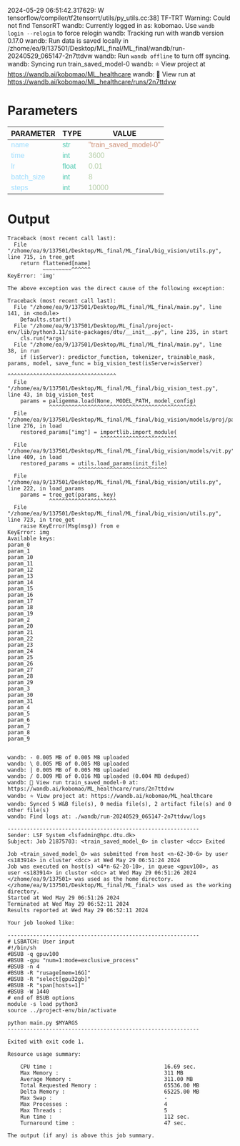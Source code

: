 2024-05-29 06:51:42.317629: W tensorflow/compiler/tf2tensorrt/utils/py_utils.cc:38] TF-TRT Warning: Could not find TensorRT
wandb: Currently logged in as: kobomao. Use `wandb login --relogin` to force relogin
wandb: Tracking run with wandb version 0.17.0
wandb: Run data is saved locally in /zhome/ea/9/137501/Desktop/ML_final/ML_final/wandb/run-20240529_065147-2n7ttdvw
wandb: Run `wandb offline` to turn off syncing.
wandb: Syncing run train_saved_model-0
wandb: ⭐️ View project at https://wandb.ai/kobomao/ML_healthcare
wandb: 🚀 View run at https://wandb.ai/kobomao/ML_healthcare/runs/2n7ttdvw

<style>
c { color: #9cdcfe; font-family: 'Verdana', sans-serif;} /* VARIABLE */
d { color: #4EC9B0; font-family: 'Verdana', sans-serif;} /* CLASS */
e { color: #569cd6; font-family: 'Verdana', sans-serif;} /* BOOL */
f { color: #b5cea8; font-family: 'Verdana', sans-serif;} /* NUMBERS */
j { color: #ce9178; font-family: 'Verdana', sans-serif;} /* STRING */
k { font-family: 'Verdana', sans-serif;} /* SYMBOLS */
</style>

# Parameters

| PARAMETER         | TYPE              | VALUE             |
|-------------------|-------------------|-------------------|
| <c>name</c>       | <d>str</d>        | <j>"train_saved_model-0"</j> |
| <c>time</c>       | <d>int</d>        | <f>3600</f>       |
| <c>lr</c>         | <d>float</d>      | <f>0.01</f>       |
| <c>batch_size</c> | <d>int</d>        | <f>8</f>          |
| <c>steps</c>      | <d>int</d>        | <f>10000</f>      |

# Output

```
Traceback (most recent call last):
  File "/zhome/ea/9/137501/Desktop/ML_final/ML_final/big_vision/utils.py", line 715, in tree_get
    return flattened[name]
           ~~~~~~~~~^^^^^^
KeyError: 'img'

The above exception was the direct cause of the following exception:

Traceback (most recent call last):
  File "/zhome/ea/9/137501/Desktop/ML_final/ML_final/main.py", line 141, in <module>
    Defaults.start()
  File "/zhome/ea/9/137501/Desktop/ML_final/project-env/lib/python3.11/site-packages/dtu/__init__.py", line 235, in start
    cls.run(*args)
  File "/zhome/ea/9/137501/Desktop/ML_final/ML_final/main.py", line 38, in run
    if (isServer): predictor_function, tokenizer, trainable_mask, params, model, save_func = big_vision_test(isServer=isServer)
                                                                                             ^^^^^^^^^^^^^^^^^^^^^^^^^^^^^^^^^^
  File "/zhome/ea/9/137501/Desktop/ML_final/ML_final/big_vision_test.py", line 43, in big_vision_test
    params = paligemma.load(None, MODEL_PATH, model_config)
             ^^^^^^^^^^^^^^^^^^^^^^^^^^^^^^^^^^^^^^^^^^^^^^
  File "/zhome/ea/9/137501/Desktop/ML_final/ML_final/big_vision/models/proj/paligemma/paligemma.py", line 276, in load
    restored_params["img"] = importlib.import_module(
                             ^^^^^^^^^^^^^^^^^^^^^^^^
  File "/zhome/ea/9/137501/Desktop/ML_final/ML_final/big_vision/models/vit.py", line 409, in load
    restored_params = utils.load_params(init_file)
                      ^^^^^^^^^^^^^^^^^^^^^^^^^^^^
  File "/zhome/ea/9/137501/Desktop/ML_final/ML_final/big_vision/utils.py", line 222, in load_params
    params = tree_get(params, key)
             ^^^^^^^^^^^^^^^^^^^^^
  File "/zhome/ea/9/137501/Desktop/ML_final/ML_final/big_vision/utils.py", line 723, in tree_get
    raise KeyError(Msg(msg)) from e
KeyError: img
Available keys:
param_0
param_1
param_10
param_11
param_12
param_13
param_14
param_15
param_16
param_17
param_18
param_19
param_2
param_20
param_21
param_22
param_23
param_24
param_25
param_26
param_27
param_28
param_29
param_3
param_30
param_31
param_4
param_5
param_6
param_7
param_8
param_9


wandb: - 0.005 MB of 0.005 MB uploadedwandb: \ 0.005 MB of 0.005 MB uploadedwandb: | 0.005 MB of 0.005 MB uploadedwandb: / 0.009 MB of 0.016 MB uploaded (0.004 MB deduped)wandb: 🚀 View run train_saved_model-0 at: https://wandb.ai/kobomao/ML_healthcare/runs/2n7ttdvw
wandb: ⭐️ View project at: https://wandb.ai/kobomao/ML_healthcare
wandb: Synced 5 W&B file(s), 0 media file(s), 2 artifact file(s) and 0 other file(s)
wandb: Find logs at: ./wandb/run-20240529_065147-2n7ttdvw/logs

------------------------------------------------------------
Sender: LSF System <lsfadmin@hpc.dtu.dk>
Subject: Job 21875703: <train_saved_model_0> in cluster <dcc> Exited

Job <train_saved_model_0> was submitted from host <n-62-30-6> by user <s183914> in cluster <dcc> at Wed May 29 06:51:24 2024
Job was executed on host(s) <4*n-62-20-10>, in queue <gpuv100>, as user <s183914> in cluster <dcc> at Wed May 29 06:51:26 2024
</zhome/ea/9/137501> was used as the home directory.
</zhome/ea/9/137501/Desktop/ML_final/ML_final> was used as the working directory.
Started at Wed May 29 06:51:26 2024
Terminated at Wed May 29 06:52:11 2024
Results reported at Wed May 29 06:52:11 2024

Your job looked like:

------------------------------------------------------------
# LSBATCH: User input
#!/bin/sh
#BSUB -q gpuv100
#BSUB -gpu "num=1:mode=exclusive_process"
#BSUB -n 4
#BSUB -R "rusage[mem=16G]"
#BSUB -R "select[gpu32gb]"
#BSUB -R "span[hosts=1]"
#BSUB -W 1440
# end of BSUB options
module -s load python3
source ../project-env/bin/activate

python main.py $MYARGS
------------------------------------------------------------

Exited with exit code 1.

Resource usage summary:

    CPU time :                                   16.69 sec.
    Max Memory :                                 311 MB
    Average Memory :                             311.00 MB
    Total Requested Memory :                     65536.00 MB
    Delta Memory :                               65225.00 MB
    Max Swap :                                   -
    Max Processes :                              4
    Max Threads :                                5
    Run time :                                   112 sec.
    Turnaround time :                            47 sec.

The output (if any) is above this job summary.

